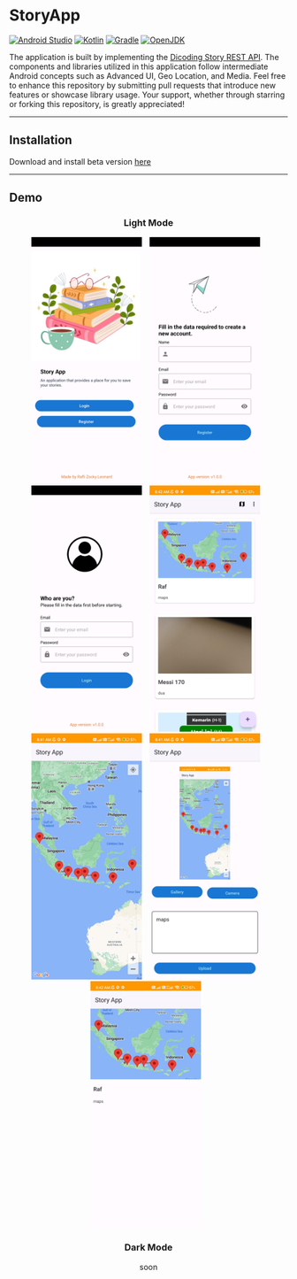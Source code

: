 # StoryApp
[![Android Studio](https://img.shields.io/badge/Android%20Studio%20Giraffe-2022.3.1-green?logo=android)](https://developer.android.com/studio)
[![Kotlin](https://img.shields.io/badge/Kotlin-1.8.0-blue?logo=kotlin)](https://kotlinlang.org/)
[![Gradle](https://img.shields.io/badge/Gradle-8.0-blue?logo=gradle)](https://gradle.org/)
[![OpenJDK](https://img.shields.io/badge/OpenJDK-17%20GA-orange?logo=openjdk)](https://openjdk.java.net/projects/jdk17/)

The application is built by implementing the [Dicoding Story REST API](https://story-api.dicoding.dev/v1/). The components and libraries utilized in this application follow intermediate Android concepts such as Advanced UI, Geo Location, and Media. Feel free to enhance this repository by submitting pull requests that introduce new features or showcase library usage. Your support, whether through starring or forking this repository, is greatly appreciated!

---

## Installation
Download and install beta version [here](https://github.com/raflizocky/StoryApp/releases/download/v1.0-beta/app-debug.apk)

---

## Demo    
<h3 align="center"> Light Mode </h3>
<p align="center">
    <img src="assets/app-light-welcome-page.jpg"
        alt="Light Welcome Screen"    
        style="margin-right: 10px;"    
        width="200" />
    <img src="assets/app-light-register-page.jpg"
        alt="Search Screen Action GIF"    
        style="margin-right: 10px;"    
        width="200" />
    <img src="assets/app-light-login-page.jpg"
        alt="Search Screen Action GIF"    
        style="margin-right: 10px;"    
        width="200" />
    <img src="assets/app-light-home-page.jpg"
        alt="Light Home Page Screen"    
        style="margin-right: 10px;"    
        width="200" />
    <img src="assets/app-light-maps-page.jpg"
        alt="Light About Page Screen"    
        style="margin-right: 10px;"    
        width="200" />
    <img src="assets/app-light-upload-page.jpg"
        alt="Search Screen Action GIF"    
        style="margin-right: 10px;"    
        width="200" />
      <img src="assets/app-light-detail-page.jpg"
        alt="Search Screen Action GIF"    
        style="margin-right: 10px;"    
        width="200" />
  <br/>
</p>

<h3 align="center"> Dark Mode </h3>
<p align="center">
   soon
</p>
